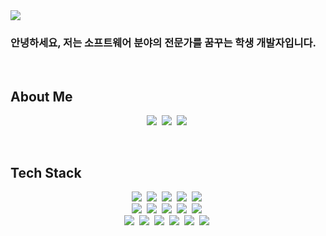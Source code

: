 <img src="https://capsule-render.vercel.app/api?type=waving&color=auto&height=200&section=header&text=Yeonjun%20Kim&fontSize=90" />
<h3>안녕하세요, 저는 소프트웨어 분야의 전문가를 꿈꾸는 학생 개발자입니다.</h3>

<br/>

<h2>About Me</h2>
<p align="center">
  <a href="https://sites.google.com/view/yeonjunkim"><img src="https://img.shields.io/badge/Portfolio-4285F4?style=flat-square&logo=Google%20Drive&logoColor=white&link=https://blog.naver.com/kyjun0803"/></a>&nbsp
  <a href="https://blog.naver.com/kyjun0803"><img src="https://img.shields.io/badge/Naver%20Blog-03C75A?style=flat-square&logo=Naver&logoColor=white&link=https://blog.naver.com/kyjun0803"/></a>&nbsp
  <a href="https://www.instagram.com/yeonjun_83/"><img src="https://img.shields.io/badge/Instagram-E4405F?style=flat-square&logo=Instagram&logoColor=white&link=https://www.instagram.com/yeonjun_83/"/></a>&nbsp
</p>

<br/>

<h2>Tech Stack</h2>
<p align="center">
  <img src="https://img.shields.io/badge/C-A8B9CC?style=flat-square&logo=C&logoColor=white"/></a>&nbsp 
  <img src="https://img.shields.io/badge/C++-00599C?style=flat-square&logo=C%2B%2B&logoColor=white"/></a>&nbsp 
  <img src="https://img.shields.io/badge/C%23-239120?style=flat-square&logo=C%20Sharp&logoColor=white"/></a>&nbsp
  <img src="https://img.shields.io/badge/%2ENET-512BD4?style=flat-square&logo=%2ENET&logoColor=white"/></a>&nbsp
  <img src="https://img.shields.io/badge/Unity-000000?style=flat-square&logo=Unity&logoColor=white"/></a>&nbsp
  <br/>
  <img src="https://img.shields.io/badge/Python-3766AB?style=flat-square&logo=Python&logoColor=white"/></a>&nbsp
  <img src="https://img.shields.io/badge/Jupyter-F37626?style=flat-square&logo=Jupyter&logoColor=white"/></a>&nbsp
  <img src="https://img.shields.io/badge/Colab-F9AB00?style=flat-square&logo=Google Colab&logoColor=white"/></a>&nbsp
  <img src="https://img.shields.io/badge/Numpy-013243?style=flat-square&logo=Numpy&logoColor=white"/></a>&nbsp
  <img src="https://img.shields.io/badge/TensorFlow-FF6F00?style=square&logo=TensorFlow&logoColor=white"/></a>&nbsp
  <br/>
  <img src="https://img.shields.io/badge/HTML5-E34F26?style=square&logo=HTML5&logoColor=white"/></a>&nbsp  
  <img src="https://img.shields.io/badge/CSS3-1572B6?style=square&logo=CSS3&logoColor=white"/></a>&nbsp    
  <img src="https://img.shields.io/badge/Tailwind CSS-06B6D4?style=square&logo=Tailwind CSS&logoColor=white"/></a>&nbsp  
  <img src="https://img.shields.io/badge/JavaScript-F7DF1E?style=square&logo=JavaScript&logoColor=white"/></a>&nbsp  
  <img src="https://img.shields.io/badge/React-61DAFB?style=square&logo=React&logoColor=white"/></a>&nbsp  
  <img src="https://img.shields.io/badge/Next.js-000000?style=square&logo=Next.js&logoColor=white"/></a>&nbsp  
</p>
